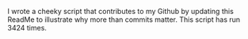 I wrote a cheeky script that contributes to my Github by updating this ReadMe to illustrate why more than commits matter. This script has run 3424 times.